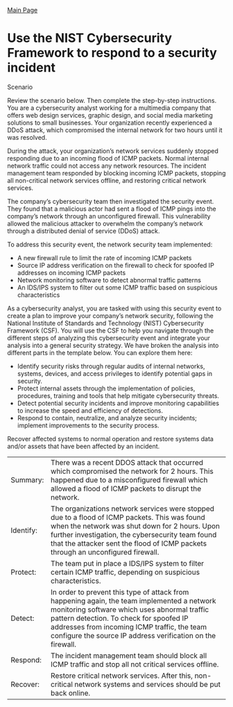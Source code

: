 [Main Page](https://github.com/davidj778/davidj778)

# Use the NIST Cybersecurity Framework to respond to a security incident

Scenario

Review the scenario below. Then complete the step-by-step instructions.
You are a cybersecurity analyst working for a multimedia company that offers web design services, graphic design, and social media marketing solutions to small businesses. Your organization recently experienced a DDoS attack, which compromised the internal network for two hours until it was resolved.

During the attack, your organization’s network services suddenly stopped responding due to an incoming flood of ICMP packets. Normal internal network traffic could not access any network resources. The incident management team responded by blocking incoming ICMP packets, stopping all non-critical network services offline, and restoring critical network services.

The company’s cybersecurity team then investigated the security event. They found that a malicious actor had sent a flood of ICMP pings into the company’s network through an unconfigured firewall. This vulnerability allowed the malicious attacker to overwhelm the company’s network through a distributed denial of service (DDoS) attack.

To address this security event, the network security team implemented:
- A new firewall rule to limit the rate of incoming ICMP packets
- Source IP address verification on the firewall to check for spoofed IP addresses on incoming ICMP packets
- Network monitoring software to detect abnormal traffic patterns
- An IDS/IPS system to filter out some ICMP traffic based on suspicious characteristics

As a cybersecurity analyst, you are tasked with using this security event to create a plan to improve your company’s network security, following the National Institute of Standards and Technology (NIST) Cybersecurity Framework (CSF). You will use the CSF to help you navigate through the different steps of analyzing this cybersecurity event and integrate your analysis into a general security strategy. We have broken the analysis into different parts in the template below. You can explore them here:
- Identify security risks through regular audits of internal networks, systems, devices, and access privileges to identify potential gaps in security.
- Protect internal assets through the implementation of policies, procedures, training and tools that help mitigate cybersecurity threats.
- Detect potential security incidents and improve monitoring capabilities to increase the speed and efficiency of detections.
- Respond to contain, neutralize, and analyze security incidents; implement improvements to the security process.

Recover affected systems to normal operation and restore systems data and/or assets that have been affected by an incident.



<table>
  <tbody>
    <tr>
      <td>Summary:</td>
      <td>There was a recent DDOS attack that occurred which  compromised the network for 2 hours. This happened due to a misconfigured firewall which allowed a flood of ICMP packets to disrupt the network.</td>
    </tr>
    <tr>
      <td>Identify:</td>
      <td>The organizations network services were stopped due to a flood of ICMP packets. This was found when the network was shut down for 2 hours.
        Upon further investigation, the cybersecurity team found that the attacker sent the flood of ICMP packets through an unconfigured firewall.
      </td>
    </tr>
    <tr>
      <td>Protect:</td>
      <td>The team put in place a IDS/IPS system to filter certain ICMP traffic, depending on suspicious characteristics.</td>
    </tr>
    <tr>
      <td>Detect:</td>
      <td>In order to prevent this type of attack from happening again, the team implemented a network monitoring software which uses abnormal traffic pattern detection. To check for spoofed IP addresses from incoming ICMP traffic, the team configure the source IP address verification on the firewall.</td>
    </tr>
    <tr>
      <td>Respond:</td>
      <td>The incident management team should block all ICMP traffic and stop all not critical services offline.</td>
    </tr>
    <tr>
      <td>Recover:</td>
      <td>Restore critical network services. After this, non-critical network systems and services should be put back online.</td>
    </tr> 
  </tbody>
</table>
